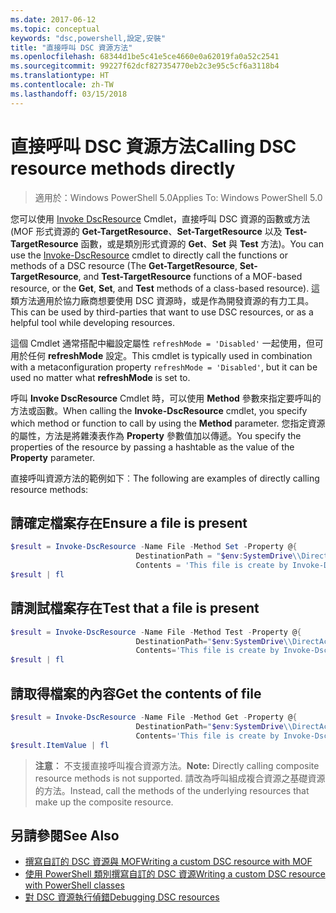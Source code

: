 ```yaml
---
ms.date: 2017-06-12
ms.topic: conceptual
keywords: "dsc,powershell,設定,安裝"
title: "直接呼叫 DSC 資源方法"
ms.openlocfilehash: 68344d1be5c41e5ce4660e0a62019fa0a52c2541
ms.sourcegitcommit: 99227f62dcf827354770eb2c3e95c5cf6a3118b4
ms.translationtype: HT
ms.contentlocale: zh-TW
ms.lasthandoff: 03/15/2018
---
```

# <a name="calling-dsc-resource-methods-directly"></a><span data-ttu-id="9e29f-103">直接呼叫 DSC 資源方法</span><span class="sxs-lookup"><span data-stu-id="9e29f-103">Calling DSC resource methods directly</span></span>

><span data-ttu-id="9e29f-104">適用於：Windows PowerShell 5.0</span><span class="sxs-lookup"><span data-stu-id="9e29f-104">Applies To: Windows PowerShell 5.0</span></span>

<span data-ttu-id="9e29f-105">您可以使用 [Invoke DscResource](https://technet.microsoft.com/library/mt517869.aspx) Cmdlet，直接呼叫 DSC 資源的函數或方法 (MOF 形式資源的 **Get-TargetResource**、**Set-TargetResource** 以及 **Test-TargetResource** 函數，或是類別形式資源的 **Get**、**Set** 與 **Test** 方法)。</span><span class="sxs-lookup"><span data-stu-id="9e29f-105">You can use the [Invoke-DscResource](https://technet.microsoft.com/library/mt517869.aspx) cmdlet to directly call the functions or methods of a DSC resource (The **Get-TargetResource**, **Set-TargetResource**, and **Test-TargetResource** functions of a MOF-based resource, or the **Get**, **Set**, and **Test** methods of a class-based resource).</span></span> <span data-ttu-id="9e29f-106">這類方法適用於協力廠商想要使用 DSC 資源時，或是作為開發資源的有力工具。</span><span class="sxs-lookup"><span data-stu-id="9e29f-106">This can be used by third-parties that want to use DSC resources, or as a helpful tool while developing resources.</span></span> 

<span data-ttu-id="9e29f-107">這個 Cmdlet 通常搭配中繼設定屬性 `refreshMode = 'Disabled'` 一起使用，但可用於任何 **refreshMode** 設定。</span><span class="sxs-lookup"><span data-stu-id="9e29f-107">This cmdlet is typically used in combination with a metaconfiguration property `refreshMode = 'Disabled'`, but it can be used no matter what **refreshMode** is set to.</span></span>

<span data-ttu-id="9e29f-108">呼叫 **Invoke DscResource** Cmdlet 時，可以使用 **Method** 參數來指定要呼叫的方法或函數。</span><span class="sxs-lookup"><span data-stu-id="9e29f-108">When calling the **Invoke-DscResource** cmdlet, you specify which method or function to call by using the **Method** parameter.</span></span> <span data-ttu-id="9e29f-109">您指定資源的屬性，方法是將雜湊表作為 **Property** 參數值加以傳遞。</span><span class="sxs-lookup"><span data-stu-id="9e29f-109">You specify the properties of the resource by passing a hashtable as the value of the **Property** parameter.</span></span>

<span data-ttu-id="9e29f-110">直接呼叫資源方法的範例如下︰</span><span class="sxs-lookup"><span data-stu-id="9e29f-110">The following are examples of directly calling resource methods:</span></span>

## <a name="ensure-a-file-is-present"></a><span data-ttu-id="9e29f-111">請確定檔案存在</span><span class="sxs-lookup"><span data-stu-id="9e29f-111">Ensure a file is present</span></span>

```powershell
$result = Invoke-DscResource -Name File -Method Set -Property @{
                            DestinationPath = "$env:SystemDrive\\DirectAccess.txt";
                            Contents = 'This file is create by Invoke-DscResource'} -Verbose
$result | fl
```

## <a name="test-that-a-file-is-present"></a><span data-ttu-id="9e29f-112">請測試檔案存在</span><span class="sxs-lookup"><span data-stu-id="9e29f-112">Test that a file is present</span></span>

```powershell
$result = Invoke-DscResource -Name File -Method Test -Property @{
                            DestinationPath="$env:SystemDrive\\DirectAccess.txt";
                            Contents='This file is create by Invoke-DscResource'} -Verbose
$result | fl
```

## <a name="get-the-contents-of-file"></a><span data-ttu-id="9e29f-113">請取得檔案的內容</span><span class="sxs-lookup"><span data-stu-id="9e29f-113">Get the contents of file</span></span>

```powershell
$result = Invoke-DscResource -Name File -Method Get -Property @{
                            DestinationPath="$env:SystemDrive\\DirectAccess.txt";
                            Contents='This file is create by Invoke-DscResource'} -Verbose
$result.ItemValue | fl
```

><span data-ttu-id="9e29f-114">**注意︰** 不支援直接呼叫複合資源方法。</span><span class="sxs-lookup"><span data-stu-id="9e29f-114">**Note:** Directly calling composite resource methods is not supported.</span></span> <span data-ttu-id="9e29f-115">請改為呼叫組成複合資源之基礎資源的方法。</span><span class="sxs-lookup"><span data-stu-id="9e29f-115">Instead, call the methods of the underlying resources that make up the composite resource.</span></span>

## <a name="see-also"></a><span data-ttu-id="9e29f-116">另請參閱</span><span class="sxs-lookup"><span data-stu-id="9e29f-116">See Also</span></span>
- [<span data-ttu-id="9e29f-117">撰寫自訂的 DSC 資源與 MOF</span><span class="sxs-lookup"><span data-stu-id="9e29f-117">Writing a custom DSC resource with MOF</span></span>](authoringResourceMOF.md) 
- [<span data-ttu-id="9e29f-118">使用 PowerShell 類別撰寫自訂的 DSC 資源</span><span class="sxs-lookup"><span data-stu-id="9e29f-118">Writing a custom DSC resource with PowerShell classes</span></span>](authoringResourceClass.md)
- [<span data-ttu-id="9e29f-119">對 DSC 資源執行偵錯</span><span class="sxs-lookup"><span data-stu-id="9e29f-119">Debugging DSC resources</span></span>](debugResource.md)

